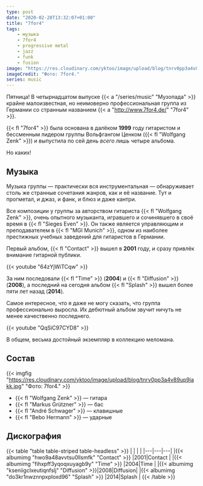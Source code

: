 ```yaml
---
type: post
date: "2020-02-28T13:32:07+01:00"
title: "7for4"
tags:
    - музыка
    - 7for4
    - progressive metal
    - jazz
    - funk
    - fusion
image: "https://res.cloudinary.com/yktoo/image/upload/blog/tnrv0pp3a4v89up9jakk.jpg"
imageCredit: "Фото: 7for4."
series: music
---
```


Пятница! В четырнадцатом выпуске {{< a "/series/music" "Музопада" >}} крайне малоизвестная, но неимоверно профессиональная группа из Германии со странным названием {{< a "http://www.7for4.de/" "7for4" >}}.

{{< fl "7for4" >}} была основана в далёком **1999** году гитаристом и бессменным лидером группы Вольфгангом Ценком ({{< fl "Wolfgang Zenk" >}}) и выпустила по сей день *всего лишь* четыре альбома.

Но каких!

<!--more-->

## Музыка

Музыка группы — практически вся инструментальная — обнаруживает столь же странные сочетания жанров, как и её название. Тут и прогметал, и джаз, и фанк, и блюз и даже кантри.

Все композиции у группы за авторством гитариста {{< fl "Wolfgang Zenk" >}}, очень опытного музыканта, игравшего и сочинявшего в своё время в {{< fl "Sieges Even" >}}. Он также является управляющим и преподавателем в {{< fl "MGI Munich" >}}, одном из наиболее престижных учебных заведений для гитаристов в Германии.

Первый альбом, {{< fl "Contact" >}} вышел в **2001** году, и сразу привлёк внимание гитарной публики.

{{< youtube "64zYjWiTCqw" >}}

За ним последовали {{< fl "Time" >}} (**2004**) и {{< fl "Diffusion" >}} (**2008**), а последний на сегодня альбом {{< fl "Splash" >}} вышел более пяти лет назад (**2014**).

Самое интересное, что я даже не могу сказать, что группа профессионально выросла. Их дебютный альбом звучит ничуть не менее качественно последнего.

{{< youtube "QqSiC97CYD8" >}}

В общем, весьма достойный экземпляр в коллекцию меломана.

## Состав

{{< imgfig "https://res.cloudinary.com/yktoo/image/upload/blog/tnrv0pp3a4v89up9jakk.jpg" "Фото: 7for4." >}}

* {{< fl "Wolfgang Zenk" >}} — гитара
* {{< fl "Markus Grützner" >}} — бас
* {{< fl "André Schwager" >}} — клавишные
* {{< fl "Bebo Hermann" >}} — ударные

## Дискография

{{< table "table table-striped table-headless" >}}
|   |   |   |
|---|---|---|
|{{< albumimg "hwo9a48avvtsu0llsmfk" "Contact" >}}  |2001|Contact  |
|{{< albumimg "fihxpff3yqoqxuyagb9y" "Time" >}}     |2004|Time     |
|{{< albumimg "kseniigclxeutiqnfslj" "Diffusion" >}}|2008|Diffusion|
|{{< albumimg "do3kr1nwznnpxploxd96" "Splash" >}}   |2014|Splash   |
{{< /table >}}

